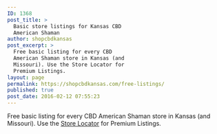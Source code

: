 ```yaml
---
ID: 1368
post_title: >
  Basic store listings for Kansas CBD
  American Shaman
author: shopcbdkansas
post_excerpt: >
  Free basic listing for every CBD
  American Shaman store in Kansas (and
  Missouri). Use the Store Locator for
  Premium Listings.
layout: page
permalink: https://shopcbdkansas.com/free-listings/
published: true
post_date: 2016-02-12 07:55:23
---
```

<!-- wp:paragraph -->
<p>Free basic listing for every CBD American Shaman store in Kansas (and Missouri). Use the <a href="/">Store Locator</a> for Premium Listings. </p>
<!-- /wp:paragraph -->
